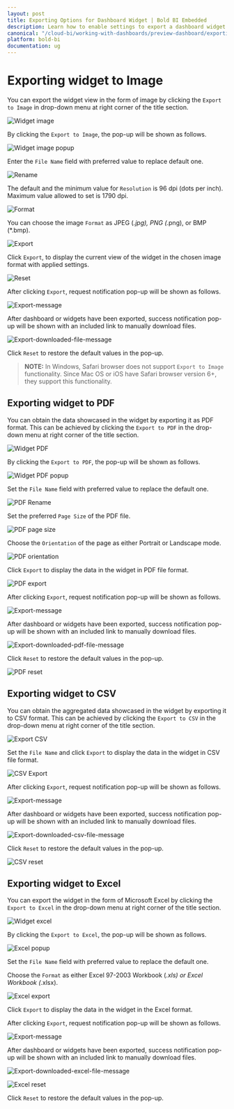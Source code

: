 ```yaml
---
layout: post
title: Exporting Options for Dashboard Widget | Bold BI Embedded
description: Learn how to enable settings to export a dashboard widget at runtime to PDF, Image, CSV or Excel files in Bold BI Embedded.
canonical: "/cloud-bi/working-with-dashboards/preview-dashboard/exporting-reports-from-widgets/exporting-options/"
platform: bold-bi
documentation: ug
---
```

# Exporting widget to Image

   You can export the widget view in the form of image by clicking the `Export to Image` in drop-down menu at right corner of the title section.
    
   ![Widget image](/static/assets/embedded/working-with-dashboards/preview-dashboards/widget-settings/images/WidgetImage.png)
   
   By clicking the `Export to Image`, the pop-up will be shown as follows.
   
   ![Widget image popup](/static/assets/embedded/working-with-dashboards/preview-dashboards/widget-settings/images/WidgetImagepopup.png)
   
   Enter the `File Name` field with preferred value to replace default one.
   
   ![Rename](/static/assets/embedded/working-with-dashboards/preview-dashboards/widget-settings/images/widgetImageRename.png)
   
   The default and the minimum value for `Resolution` is 96 dpi (dots per inch). Maximum value allowed to set is 1790 dpi.
   
   ![Format](/static/assets/embedded/working-with-dashboards/preview-dashboards/widget-settings/images/widgetImageFormat.png)
   
   You can choose the image `Format` as JPEG (*.jpg), PNG (*.png), or BMP (*.bmp).
   
   ![Export](/static/assets/embedded/working-with-dashboards/preview-dashboards/widget-settings/images/widgetImageExport.png)
   
   Click `Export`, to display the current view of the widget in the chosen image format with applied settings.
   
   ![Reset](/static/assets/embedded/working-with-dashboards/preview-dashboards/widget-settings/images/WidgetImageReset.png)

   After clicking `Export`, request notification pop-up will be shown as follows.
   
   ![Export-message](/static/assets/embedded/working-with-dashboards/preview-dashboards/widget-settings/images/export-msg1.PNG#max-width=95%)

   After dashboard or widgets have been exported, success notification pop-up will be shown with an included link to manually download files.
 
   ![Export-downloaded-file-message](/static/assets/embedded/working-with-dashboards/preview-dashboards/widget-settings/images/exportdownload.PNG#max-width=95%)
   
   Click `Reset` to restore the default values in the pop-up.
   
   > **NOTE:**  In Windows, Safari browser does not support `Export to Image` functionality. Since Mac OS or iOS have Safari browser version 6+, they support this functionality.
   
## Exporting widget to PDF

   You can obtain the data showcased in the widget by exporting it as PDF format. This can be achieved by clicking the `Export to PDF` in the drop-down menu at right corner of the title section.
   
   ![Widget PDF](/static/assets/embedded/working-with-dashboards/preview-dashboards/widget-settings/images/widgetPDF.png)
   
   By clicking the `Export to PDF`, the pop-up will be shown as follows.
   
   ![Widget PDF popup](/static/assets/embedded/working-with-dashboards/preview-dashboards/widget-settings/images/WidgetPDFPopup.png)
   
   Set the `File Name` field with preferred value to replace the default one.

   ![PDF Rename](/static/assets/embedded/working-with-dashboards/preview-dashboards/widget-settings/images/WidgetPDFRename.png) 
   
   Set the preferred `Page Size` of the PDF file.
   
   ![PDF page size](/static/assets/embedded/working-with-dashboards/preview-dashboards/widget-settings/images/WidgetPDFPageSize.png)
   
   Choose the `Orientation` of the page as either Portrait or Landscape mode.
   
   ![PDF orientation](/static/assets/embedded/working-with-dashboards/preview-dashboards/widget-settings/images/WidgetPDFOrientation.png)
   
   Click `Export` to display the data in the widget in PDF file format.
   
   ![PDF export](/static/assets/embedded/working-with-dashboards/preview-dashboards/widget-settings/images/widgetPDFExport.png)

   After clicking `Export`, request notification pop-up will be shown as follows.
   
   ![Export-message](/static/assets/embedded/working-with-dashboards/preview-dashboards/widget-settings/images/export-msg1.PNG#max-width=95%)
   
   After dashboard or widgets have been exported, success notification pop-up will be shown with an included link to manually download files.
 
   ![Export-downloaded-pdf-file-message](/static/assets/embedded/working-with-dashboards/preview-dashboards/widget-settings/images/exportpdfdownload.PNG#max-width=95%)
   
   Click `Reset` to restore the default values in the pop-up.
   
   ![PDF reset](/static/assets/embedded/working-with-dashboards/preview-dashboards/widget-settings/images/widgetPDFReset.png)
   
## Exporting widget to CSV

   You can obtain the aggregated data showcased in the widget by exporting it to CSV format. This can be achieved by clicking the `Export to CSV` in the drop-down menu at right corner of the title section.
    
   ![Export CSV](/static/assets/embedded/working-with-dashboards/preview-dashboards/widget-settings/images/exportwidgettocsv.png)

   Set the `File Name` and click `Export` to display the data in the widget in CSV file format.

   ![CSV Export](/static/assets/embedded/working-with-dashboards/preview-dashboards/widget-settings/images/csvfilename.png)

   After clicking `Export`, request notification pop-up will be shown as follows.
   
   ![Export-message](/static/assets/embedded/working-with-dashboards/preview-dashboards/widget-settings/images/export-msg1.PNG#max-width=95%)
   
   After dashboard or widgets have been exported, success notification pop-up will be shown with an included link to manually download files.

   ![Export-downloaded-csv-file-message](/static/assets/embedded/working-with-dashboards/preview-dashboards/widget-settings/images/export-csv-download.PNG#max-width=95%)

   Click `Reset` to restore the default values in the pop-up.
   
   ![CSV reset](/static/assets/embedded/working-with-dashboards/preview-dashboards/widget-settings/images/csvreset.png)
   
## Exporting widget to Excel

   You can export the widget in the form of Microsoft Excel by clicking the `Export to Excel` in the drop-down menu at right corner of the title section.
   
   ![Widget excel](/static/assets/embedded/working-with-dashboards/preview-dashboards/widget-settings/images/WidgetExcel.png)
   
   By clicking the `Export to Excel`, the pop-up will be shown as follows.
   
   ![Excel popup](/static/assets/embedded/working-with-dashboards/preview-dashboards/widget-settings/images/WidgetExcelPopup.png)
   
   Set the `File Name` field with preferred value to replace the default one.
   
   Choose the `Format` as either Excel 97-2003 Workbook (*.xls) or Excel Workbook (*.xlsx).
   
   ![Excel export](/static/assets/embedded/working-with-dashboards/preview-dashboards/widget-settings/images/widgetExcelExport.png)
   
   Click `Export` to display the data in the widget in the Excel format.

   After clicking `Export`, request notification pop-up will be shown as follows.
   
   ![Export-message](/static/assets/embedded/working-with-dashboards/preview-dashboards/widget-settings/images/export-msg1.PNG#max-width=95%) 
 
   After dashboard or widgets have been exported, success notification pop-up will be shown with an included link to manually download files.

   ![Export-downloaded-excel-file-message](/static/assets/embedded/working-with-dashboards/preview-dashboards/widget-settings/images/export-xlsx-download.PNG#max-width=95%)
   
   ![Excel reset](/static/assets/embedded/working-with-dashboards/preview-dashboards/widget-settings/images/widgetExcelReset.png)
   
   Click `Reset` to restore the default values in the pop-up.
      